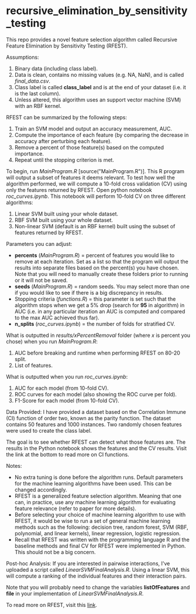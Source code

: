 # recursive_elimination_by_sensitivity_testing
This repo provides a novel feature selection algorithm called Recursive Feature Elimination by Sensitivity Testing (RFEST).

Assumptions: 
1. Binary data (including class label).
2. Data is clean, contains no missing values (e.g. NA, NaN), and is called *final_data.csv*.
3. Class label is called **class_label** and is at the end of your dataset (i.e. it is the last column).
4. Unless altered, this algorithm uses an support vector machine (SVM) with an RBF kernel.

RFEST can be summarized by the following steps:
1. Train an SVM model and output an accuracy measurement, AUC.
2. Compute the importance of each feature (by comparing the decrease in accuracy after perturbing each feature).
3. Remove a percent of those feature(s) based on the computed importance.
4. Repeat until the stopping criterion is met.

To begin, run *MainProgram.R* [source("MainProgram.R")]. This R program will output a subset of features it deems relevant. To test how well the algorithm performed, we will compute a 10-fold cross validation (CV) using only the features returned by RFEST. Open python notebook *roc_curves.ipynb*. This notebook will perform 10-fold CV on three different algorithms:
1. Linear SVM built using your whole dataset.
2. RBF SVM built using your whole dataset.
2. Non-linear SVM (default is an RBF kernel) built using the subset of features returned by RFEST.

Parameters you can adjust:
- **percents** (*MainProgram.R*) = percent of features you would like to remove at each iteration. Set as a list so that the program will output the results into separate files based on the percent(s) you have chosen. Note that you will need to manually create these folders prior to running or it will not be saved.
- **seeds** (*MainProgram.R*) = random seeds. You may select more than one if you would like to see if there is a big discrepancy in results.
- Stopping criteria (*functions.R*) = this parameter is set such that the algorithm stops when we get a 5% drop (search for **95** in algorithm) in AUC (i.e. in any particular iteration an AUC is computed and compared to the max AUC achieved thus far).
- **n_splits** (*roc_curves.ipynb*) = the number of folds for stratified CV.

What is outputted in *results/xPercentRemoval* folder (where *x* is percent you chose) when you run *MainProgram.R*:
1. AUC before breaking and runtime when performing RFEST on 80-20 split.
2. List of features.

What is outputted when you run *roc_curves.ipynb*:
1. AUC for each model (from 10-fold CV).
2. ROC curves for each model (also showing the ROC curve per fold).
3. F1-Score for each model (from 10-fold CV).

Data Provided:
I have provided a dataset based on the Correlation Immune (CI) function of order two, known as the parity function. The dataset contains 50 features and 1000 instances. Two randomly chosen features were used to create the class label. 

The goal is to see whether RFEST can detect what those features are. The results in the Python notebook shows the features and the CV results. Visit the link at the bottom to read more on CI functions.

Notes:
- No extra tuning is done before the algorithm runs. Default parameters for the machine learning algorithms have been used. This can be changed accordingly.
- RFEST is a generalized feature selection algorithm. Meaning that one can, in practice, use any machine learning algorithm for evaluating feature relevance (refer to paper for more details). 
- Before selecting your choice of machine learning algorithm to use with RFEST, it would be wise to run a set of general machine learning methods such as the following: decision tree, random forest, SVM (RBF, polynomial, and linear kernels), linear regression, logistic regression. 
- Recall that RFEST was written with the programming language R and the baseline methods and final CV for RFEST were implemented in Python. This should not be a big concern.

Post-hoc Analysis:
If you are interested in pairwise interactions, I've uploaded a script called *LinearSVMFinalAnalysis.R*. Using a linear SVM, this will compute a ranking of the individual features and their interaction pairs. 

Note that you will probably need to change the variables **listOfFeatures** and **file** in your implementation of *LinearSVMFinalAnalysis.R*. 

To read more on RFEST, visit this [link](https://escanillans.github.io/ResearchPapers/rfest.pdf).





